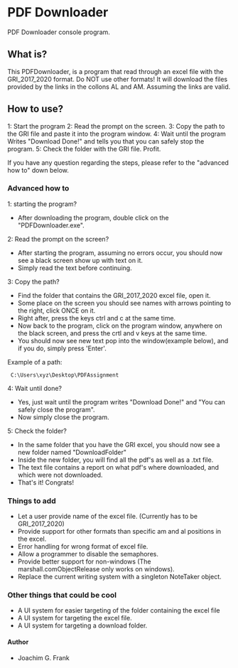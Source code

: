 ﻿# PDF Downloader
PDF Downloader console program.

## What is?
This PDFDownloader, is a program that read through an excel file with the GRI_2017_2020 format. Do NOT use other formats!
It will download the files provided by the links in the collons AL and AM. Assuming the links are valid.


## How to use?
1: Start the program
2: Read the prompt on the screen.
3: Copy the path to the GRI file and paste it into the program window.
4: Wait until the program Writes "Download Done!" and tells you that you can safely stop the program.
5: Check the folder with the GRI file. Profit.

If you have any question regarding the steps, please refer to the "advanced how to" down below.


### Advanced how to
1: starting the program?
- After downloading the program, double click on the "PDFDownloader.exe".

2: Read the prompt on the screen?
- After starting the program, assuming no errors occur, you should now see a black screen show up with text on it.
- Simply read the text before continuing.

3: Copy the path?
- Find the folder that contains the GRI_2017_2020 excel file, open it.
- Some place on the screen you should see names with arrows pointing to the right, click ONCE on it.
- Right after, press the keys ctrl and c at the same time.
- Now back to the program, click on the program window, anywhere on the black screen, and press the crtl and v keys at the same time.
- You should now see new text pop into the window(example below), and if you do, simply press 'Enter'.

Example of a path:
```
 C:\Users\xyz\Desktop\PDFAssignment
```

4: Wait until done?
- Yes, just wait until the program writes "Download Done!" and "You can safely close the program".
- Now simply close the program.

5: Check the folder?
- In the same folder that you have the GRI excel, you should now see a new folder named "DownloadFolder"
- Inside the new folder, you will find all the pdf's as well as a .txt file.
- The text file contains a report on what pdf's where downloaded, and which were not downloaded.
- That's it! Congrats!




### Things to add
- Let a user provide name of the excel file. (Currently has to be GRI_2017_2020)
- Provide support for other formats than specific am and al positions in the excel.
- Error handling for wrong format of excel file.
- Allow a programmer to disable the semaphores.
- Provide better support for non-windows (The marshall.comObjectRelease only works on windows).
- Replace the current writing system with a singleton NoteTaker object.

### Other things that could be cool
- A UI system for easier targeting of the folder containing the excel file
- A UI system for targeting the excel file.
- A UI system for targeting a download folder.








#### Author
- Joachim G. Frank